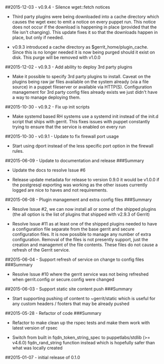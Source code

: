 ##2015-12-03 - v0.9.4 - Silence wget::fetch notices

* Third party plugins were being downloaded into a cache directory which
  causes the wget exec to emit a notice on every puppet run. This notice
  does not occur if the download is happening in place (provided that
  the file isn't changing). This update fixes it so that the downloads
  happen in place, but only if needed.

* v0.9.3 introduced a cache directory as $gerrit_home/plugin_cache.
  Since this is no longer needed it is now being purged should it exist
  on disk. This purge will be removed with v1.0.0

##2015-12-02 - v0.9.3 - Add ability to deploy 3rd party plugins

* Make it possible to specify 3rd party plugins to install. Caveat on
  the plugins being raw jar files available on the system already (via a
  file source) in a puppet fileserver or available via HTTP(S).
  Configuration management for 3rd party config files already exists we
  just didn't have a way to manage deploying them.

##2015-10-30 - v0.9.2 - Fix up init scripts

* Make systemd based RH systems use a systemd init instead of the init.d
  script that ships with gerrit. This fixes issues with puppet
  constantly trying to ensure that the service is enabled on every run

##2015-10-30 - v0.9.1 - Update to fix firewall port usage

* Start using dport instead of the less specific port option in the
  firewall rules.

##2015-06-09 - Update to documentation and release
###Summary

* Update the docs to resolve Issue #6

* Release update metadata for release to version 0.9.0 it would be
  v1.0.0 if the postgresql exporting was working as the other issues
  currently logged are nice to haves and not requirements.

##2015-06-08 - Plugin management and extra config files
###Summary

* Resolve Issue #2, we can now install all or some of the shipped
  plugins (the all option is the list of plugins that shipped with
  v2.9.3 of Gerrit)

* Resolve Issue #11 as at least one of the shipped plugins needed to
  have a configuration file separate from the base gerrit and secure
  configuration files. It is now possible to manage any number of extra
  configuration. Removal of the files is not presently support, just the
  creation and managemnt of the file contents. These files do not cause
  a refresh of the Gerrit service.

##2015-06-04 - Support refresh of service on change to config files
###Summary

* Resolve Issue #10 where the gerrit service was not being refreshed
  when gerrit.config or secure.config were changed

##2015-06-03 - Support static site content push
###Summary

* Start supporting pushing of content to ~gerrit/static which is useful
  for any custom headers / footers that may be already pushed

##2015-05-28 - Refactor of code
###Summary

* Refactor to make clean up the rspec tests and make them work with
  latest version of rpsec

* Switch from built in fqdn_token_string_spec to puppetlabs/stdlib (>=
  v4.6.0) fqdn_rand_string function instead which is hopefully safer
  than what was locally created

##2015-01-07 - initial release of 0.1.0
